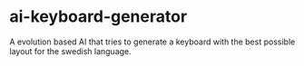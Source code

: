# ai-keyboard-generator
 A evolution based AI that tries to generate a keyboard with the best possible layout for the swedish language.
